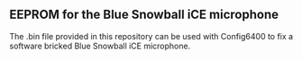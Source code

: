 ## EEPROM for the Blue Snowball iCE microphone
The .bin file provided in this repository can be used with Config6400 to fix a software bricked Blue Snowball iCE microphone.
